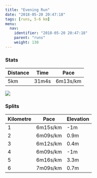 ```yaml
---
title: "Evening Run"
date: "2018-05-20 20:47:18"
tags: [runs, 5-6 km]
menu:
  nav:
    identifier: "2018-05-20 20:47:18"
    parent: "runs"
    weight: 130
---
```


### Stats

| Distance | Time | Pace |
|----------|------|------|
|5km|31m4s|6m13s/km|

<img src='https://maps.googleapis.com/maps/api/staticmap?maptype=roadmap&path=enc:{pjeI|xyLnFxJzEdApJjPxIh\fE`^i@}@Z`o@eB`UvBgS@cXs@kWn@`BaCqQkLwi@}IgPiFmAmF_K&key=AIzaSyAfqMeaZ1CCJFGP5cWud__oZnT_Pybg-1M&size=800x800&markers=color:yellow|label:S|53.47102,-2.26719&markers=color:green|label:F|53.471030000000006,-2.267230000000001'>

### Splits

| Kilometre | Pace | Elevation |
|------|------|-----------|
|1|6m15s/km|-1m|
|2|6m09s/km|0.9m|
|3|6m12s/km|0.4m|
|4|6m09s/km|-1m|
|5|6m16s/km|3.3m|
|6|7m09s/km|0.7m|
